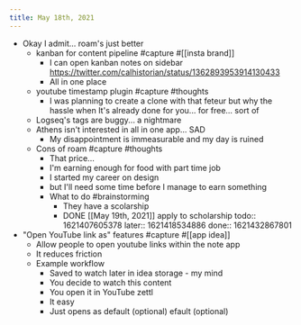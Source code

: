 ```yaml
---
title: May 18th, 2021
---
```


- Okay I admit... roam's just better
	- kanban for content pipeline #capture #[[insta brand]]
		- I can open kanban notes on sidebar
		  https://twitter.com/calhistorian/status/1362893953914130433
		- All in one place
	- youtube timestamp plugin #capture #thoughts
		- I was planning to create a clone with that feteur but why the hassle when It's already done for you... for free... sort of
	- Logseq's tags are buggy... a nightmare
	- Athens isn't interested in all in one app... SAD
		- My disappointment is immeasurable and my day is ruined
	- Cons of roam #capture #thoughts
		- That price...
		- I'm earning enough for food with part time job
		- I started my career on design
		- but I'll need some time before I manage to earn something
		- What to do #brainstorming
			- They have a scolarship
			- DONE [[May 19th, 2021]] apply to scholarship
			  todo:: 1621407605378
			  later:: 1621418534886
			  done:: 1621432867801
- "Open YouTube link as" features #capture #[[app idea]]
	- Allow people to open youtube links within the note app
	- It reduces friction
	- Example workflow
		- Saved to watch later in idea storage - my mind
		- You decide to watch this content
		- You open it in YouTube zettl
		- It easy
		- Just opens as default (optional)
		  efault (optional)